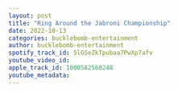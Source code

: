 ```yaml
---
layout: post
title: "Ring Around the Jabroni Championship"
date: 2022-10-13
categories: bucklebomb-entertainment
author: bucklebomb-entertainment
spotify_track_id: 5lGSeZkTpubaa7PwXp7afv
youtube_video_id: 
apple_track_id: 1000582560248
youtube_metadata: 
---
```

